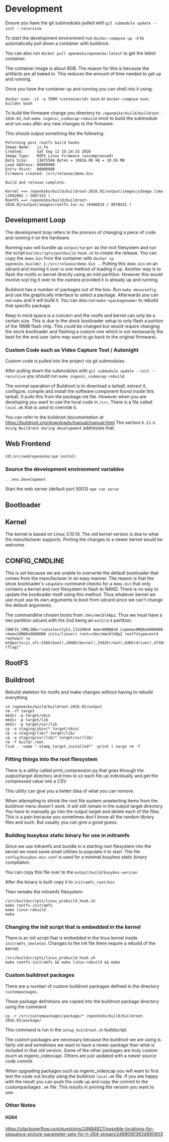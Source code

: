 # Development

Ensure you have the git submodules pulled with `git submodule update --init --recursive`.

To start the development environment run `docker-compose up -d` to automatically pull down a container with buildroot.

You can also run `docker pull openmiko/openmiko:latest` to get the latest container.

The container image is about 8GB. The reason for this is because the artifacts are all baked in.
This reduces the amount of time needed to get up and running.

Once you have the container up and running you can shell into it using:

`docker exec -it -e TERM <containerid> bash` or
`docker-compose exec builder bash`

To build the firmware change you directory to:
`/openmiko/build/buildroot-2016.02`, run `make ingenic_videocap-rebuild` once to build the submodule and run `make` after any new changes to the firmware.

This should output something like the following:

```
Peforming post rootfs build hooks
Image Name:   jz_fw
Created:      Sat Sep 12 15:14:33 2020
Image Type:   MIPS Linux Firmware (uncompressed)
Data Size:    11075584 Bytes = 10816.00 kB = 10.56 MB
Load Address: 00000000
Entry Point:  00000000
Firmware created: /src/release/demo.bin

Build and release complete.

Kernel ==> /openmiko/build/buildroot-2016.02/output/images/uImage.lzma (2092002 / 2097152 )
RootFS ==> /openmiko/build/buildroot-2016.02/output/images/rootfs.tar.xz (8466824 / 8978432 )
```

## Development Loop

The development loop refers to the process of changing a piece of code and running it on the hardware.

Running `make` will bundle up `output/target` as the root filesystem and run the script `buildscripts/postbuild-hook.sh` to create the release. You can copy the `demo.bin` from the container with `docker cp openmiko_builder_1:/src/release/demo.bin .`. Putting this `demo.bin` on an sdcard and moving it over is one method of loading it up. Another way is to flash the rootfs or kernel directly using an mtd partition. However this would involve scp'ing it over to the camera provided it is already up and running.


Buildroot has a number of packages out of the box. Run `make menuconfig` and use the graphically interface to select a package. Afterwards you can run `make` and it will build it. You can also run `make-<packagename>` to rebuild that specific package.

Keep in mind space is a concern and the rootfs and kernel can only be a certain size. This is due to the stock bootloader setup to only flash a portion of the 16MB flash chip. This could be changed but would require changing the stock bootloader and flashing a custom one which is not necessarily the best for the end user (who may want to go back to the original firmware).

### Custom Code such as Video Capture Tool / Autonight

Custom code is pulled into the project via git submodules.

After pulling down the submodules with `git submodule update --init --recursive` you should run `make ingenic_videocap-rebuild`.


The normal operation of Buildroot is to download a tarball, extract it, configure, compile and install the software component found inside this tarball. It pulls this from the package mk file. However when you are developing you want to use the local code in `/src`. There is a file called `local.mk` that is used to override it.

You can refer to the buildroot documentation at https://buildroot.org/downloads/manual/manual.html
The section `8.13.6. Using Buildroot during development` addresses that.



## Web Frontend

cd `/src/web/openmiko`
`npm install`

### Source the development environment variables
`. .env.development `

Start the web server (default port 5003)
`npm run serve`



## Bootloader



## Kernel

The kernel is based on Linux 3.10.14. The old kernel version is due to what the manufacturer supports. Porting the changes to a newer kernel would be welcome.



CONFIG_CMDLINE
---

This is set because we are unable to overwrite the default bootloader that comes from the manufacturer in an easy manner. The reason is that the stock bootloader's `sdupdate` command checks for a `demo.bin` that only contains a kernel and root filesystem to flash to NAND. There is no way to update the bootloader itself using this method. Thus whatever kernel we use must use its own arguments to boot from sdcard since we can't change the default arguments.

The commandline chosen boots from `/dev/mmcblk0p2`. Thus we must have a two partition sdcard with the 2nd being an `ext2/3/4` partition.

```
CONFIG_CMDLINE="console=ttyS1,115200n8 mem=96M@0x0 ispmem=8M@0x6000000 rmem=24M@0x6800000 init=/linuxrc root=/dev/mmcblk0p2 rootfstype=ext4 rootwait rw mtdparts=jz_sfc:256k(boot),2048k(kernel),3392k(root),640k(driver),4736k(appfs),2048k(backupk),640k(backupd),2048k(backupa),256k(config),256k(para),-(flag)"
```

## RootFS




## Buildroot

Rebuild skeleton for rootfs and make changes without having to rebuild everything

```
cd /openmiko/build/buildroot-2016.02/output
rm -rf target
mkdir -p target/sbin
mkdir -p target/lib
mkdir -p target/usr/lib
cp -a staging/sbin/* target/sbin/
cp -a staging/lib/* target/lib/
cp -a staging/usr/lib/* target/usr/lib/
rm -f build/.root
find . -name ".stamp_target_installed*" -print | xargs rm -f
```


### Fitting things into the root filesystem

There is a utility called print_compression.py that goes through the output/target directory and tries to xz each file up individually and get the compressed value into a CSV.

This utility can give you a better idea of what you can remove.

When attempting to shrink the root file system unselecting items from the buildroot menu doesn't work.
It will still remain in the output target directory. You have to manually go into the output target and delete each of the files. This is a pain because you sometimes don't know all the random library files and such. But usually you can give a good guess.



### Building busybox static binary for use in initramfs

Since we use initramfs and bundle in a starting root filesystem into the kernel we need some small utilities to populate it to start. The file `config/busybox-min.conf` is used for a minimal busybox static binary compilation.

You can copy this file over to the `output/build/busybox-version`

After the binary is built copy it to `initramfs_root/bin`

Then remake the initramfs filesystem:

```
/src/buildscripts/linux_prebuild_hook.sh
make rootfs-initramfs
make linux-rebuild
make
```

### Changing the init script that is embedded in the kernel

There is an init script that is embedded in the linux kernel inside `initramfs_skeleton`. Changes to the init file there require a rebuild of the kernel.

```
/src/buildscripts/linux_prebuild_hook.sh
make rootfs-initramfs && make linux-rebuild && make
```




### Custom buildroot packages

There are a number of custom buildroot packages defined in the directory `custompackages`.

These package definitions are copied into the buildroot package directory using the command

`cp -r /src/custompackages/package/* /openmiko/build/buildroot-2016.02/package/`

This command is run in the `setup_buildroot.sh` buildscript.

The custom packages are necessary because the buildroot we are using is fairly old and sometimes we want to have a newer package than what is included in that old version. Some of the other packages are truly custom (such as ingenic_videocap). Others are just updated with a newer source code commit.

When upgrading packages such as ingenic_videocap you will want to first test the code out locally using the buildroot `local.mk` file. If you are happy with the result you can push the code up and copy the commit to the custompackages `.mk` file. This results in pinning the version you want to use.


### Other Notes

#### H264

https://stackoverflow.com/questions/24884827/possible-locations-for-sequence-picture-parameter-sets-for-h-264-stream/24890903#24890903



